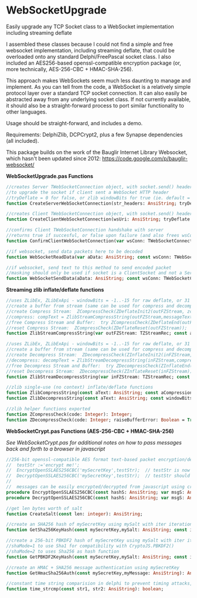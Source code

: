 # WebSocketUpgrade
Easily upgrade any TCP Socket class to a WebSocket implementation including streaming deflate

I assembled these classes because I could not find a simple and free websocket implementation, including streaming deflate, that could be overloaded onto any standard Delphi/FreePascal socket class.  I also included an AES256-based openssl-compatible encryption package (or, more technically, AES-256-CBC + HMAC-SHA-256).

This approach makes WebSockets seem much less daunting to manage and implement.  As you can tell from the code, a WebSocket is a relatively simple protocol layer over a standard TCP socket connection.  It can also easily be abstracted away from any underlying socket class.  If not currently available, it should also be a straight-forward process to port similar functionality to other languages.

Usage should be straight-forward, and includes a demo.

Requirements: DelphiZlib, DCPCrypt2, plus a few Synapse dependencies (all included).

This package builds on the work of the Bauglir Internet Library Websocket, which hasn't been updated since 2012: https://code.google.com/p/bauglir-websocket/

**WebSocketUpgrade.pas Functions**

```pascal
//creates Server TWebSocketConnection object, with socket.send() headers in fWebSocketHeaders
//to upgrade the socket if client sent a WebSocket HTTP header
//tryDeflate = 0 for false, or zlib windowBits for true (ie. default = 15)
function CreateServerWebSocketConnection(str_headers: AnsiString; tryDeflate: byte = 15): TWebSocketConnection;

//creates Client TWebSocketConnection object, with socket.send() headers in fncWebSocketHeaders
function CreateClientWebSocketConnection(wsUri: AnsiString; tryDeflate: boolean): TWebSocketConnection;

//confirms Client TWebSocketConnection handshake with server
//returns true if succesful, or false upon failure (and also frees wsConn)
function ConfirmClientWebSocketConnection(var wsConn: TWebSocketConnection; str_headers: string): boolean;

//if websocket, send data packets here to be decoded
function WebSocketReadData(var aData: AnsiString; const wsConn: TWebSocketConnection; var aCode: integer): AnsiString;

//if websocket, send text to this method to send encoded packet
//masking should only be used if socket is a ClientSocket and not a ServerSocket
function WebSocketSendData(aData: AnsiString; const wsConn: TWebSocketConnection; aCode: integer = 1{wsCodeText}; tryDeflate: boolean = true): AnsiString;
```

**Streaming zlib inflate/deflate functions**

```pascal
//uses ZLibEx, ZLibExApi - windowBits = -1..-15 for raw deflate, or 31 for gzip
//create a buffer from stream (same can be used for compress and decompress): FZBuffer := TZlibBuffer.Create;
//create Compress Stream:  ZCompressCheck(ZDeflateInit2(outFZStream, zcLevel8, -15, 9, zsDefault));
//compress: compText = ZlibStreamCompressString(outFZStream,messageText,FZBuffer);
//free Compress Stream and Buffer:  try ZCompressCheck(ZDeflateEnd(outFZStream)); except end;  FZBuffer.Free;
//reset Compress Stream:  ZCompressCheck(ZDeflateReset(outFZStream));
function ZlibStreamCompressString(var outFZStream: TZStreamRec; const aText: AnsiString; const zBuf: TZlibBuffer): AnsiString;

//uses ZLibEx, ZLibExApi - windowBits = -1..-15 for raw deflate, or 31 for gzip
//create a buffer from stream (same can be used for compress and decompress): FZBuffer := TZlibBuffer.Create;
//create Decompress Stream:  ZDecompressCheck(ZInflateInit2(inFZStream, -15));
//decompress: decompText = ZlibStreamDecompressString(inFZStream,compressedText,FZBuffer);
//free Decompress Stream and Buffer:  try ZDecompressCheck(ZInflateEnd(inFZStream)); except end;  FZBuffer.Free;
//reset Decompress Stream:  ZDecompressCheck(ZInflateReset(inFZStream));
function ZlibStreamDecompressString(var inFZStream: TZStreamRec; const aText: AnsiString; const zBuf: TZlibBuffer; aTextPos: Cardinal = 0): AnsiString;

//zlib single-use (no context) inflate/deflate functions
function ZlibCompressString(const aText: AnsiString; const aCompressionLevel: TZCompressionLevel; const windowBits: integer; const memLevel: integer; const strategy: TZStrategy): AnsiString;
function ZlibDecompressString(const aText: AnsiString; const windowBits: integer): AnsiString;

//zlib helper functions exported
function ZCompressCheck(code: Integer): Integer;
function ZDecompressCheck(code: Integer; raiseBufferError: Boolean = True): Integer;
```

**WebSocketCrypt.pas Functions (AES-256-CBC + HMAC-SHA-256)**

*See WebSocketCrypt.pas for additional notes on how to pass messages back and forth to a browser in javascript*

```pascal
//256-bit openssl-compatible AES format text-based packet encryption/decryption functions
//  testStr :='encrypt me!';
//  EncryptOpenSSLAES256CBC('mySecretKey',testStr);  // testStr is now encrypted
//  DecryptOpenSSLAES256CBC('mySecretKey',testStr);  // testStr should again equal 'encrypt me!'
//
//  messages can be easily encrypted/decrypted from javascript using crypto-js
procedure EncryptOpenSSLAES256CBC(const hashS: AnsiString; var msgS: AnsiString);
procedure DecryptOpenSSLAES256CBC(const hashS: AnsiString; var msgS: AnsiString);

//get len bytes worth of salt
function CreateSalt(const len: integer): AnsiString;

//create an SHA256 hash of mySecretKey using mySalt with iter iterations
function GetSha256KeyHash(const mySecretKey,mySalt: AnsiString; const iter: integer): AnsiString;

//create a 256-bit PBKDF2 hash of mySecretKey using mySalt with iter iterations
//shaMode=1 to use Sha1 for compatibility with CryptoJS.PBKDF2()
//shaMode=2 to uses Sha256 as hash function
function GetPBKDF2KeyHash(const mySecretKey,mySalt: AnsiString; const iter: integer; const shaMode: Byte): AnsiString;

//create an HMAC + SHA256 message authentication using mySecretKey
function GetHmacSha256Auth(const mySecretKey,myMessage: AnsiString): AnsiString;

//constant time string comparision in delphi to prevent timing attacks, based on XORing
function time_strcmp(const str1, str2: AnsiString): boolean;
```
